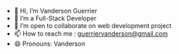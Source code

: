 - 👋 Hi, I’m Vanderson Guerrier 
- 👀 I’m a Full-Stack Developer 
- 💞️ I’m open to collaborate on web development project 
- 📫 How to reach me : guerriervanderson@gmail.com
- 😄 Pronouns: Vanderson
  

<!---
vandersonguerrier/vandersonguerrier is a ✨ special ✨ repository because its `README.md` (this file) appears on your GitHub profile.
You can click the Preview link to take a look at your changes.
--->
